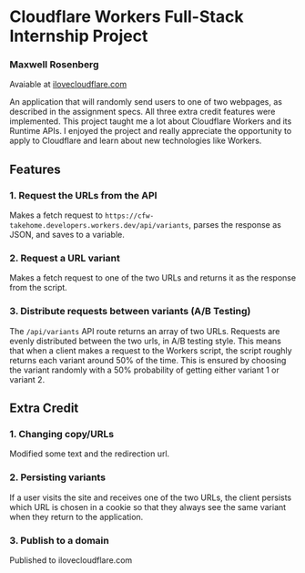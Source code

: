 # Cloudflare Workers Full-Stack Internship Project

### Maxwell Rosenberg

Avaiable at [ilovecloudflare.com](ilovecloudflare.com)

An application that will randomly send users to one of two webpages, as described in the assignment specs. All three extra credit features were implemented. This project taught me a lot about Cloudflare Workers and its Runtime APIs. I enjoyed the project and really appreciate the opportunity to apply to Cloudflare and learn about new technologies like Workers.


## Features

### 1. Request the URLs from the API

Makes a fetch request to `https://cfw-takehome.developers.workers.dev/api/variants`, parses the response as JSON, and saves to a variable.

### 2. Request a URL variant

Makes a fetch request to one of the two URLs and returns it as the response from the script.

### 3. Distribute requests between variants (A/B Testing)

The `/api/variants` API route returns an array of two URLs. Requests are evenly distributed between the two urls, in A/B testing style. This means that when a client makes a request to the Workers script, the script roughly returns each variant around 50% of the time. This is ensured by choosing the variant randomly with a 50% probability of getting either variant 1 or variant 2.

## Extra Credit

### 1. Changing copy/URLs

Modified some text and the redirection url.

### 2. Persisting variants

If a user visits the site and receives one of the two URLs, the client persists which URL is chosen in a cookie so that they always see the same variant when they return to the application.

### 3. Publish to a domain

Published to ilovecloudflare.com
